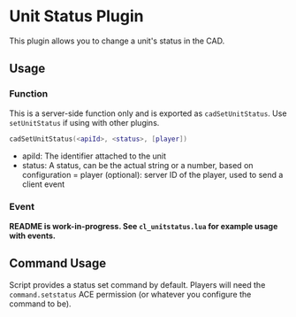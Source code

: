 # Unit Status Plugin

This plugin allows you to change a unit's status in the CAD.

## Usage

### Function

This is a server-side function only and is exported as `cadSetUnitStatus`. Use `setUnitStatus` if using with other plugins.

```lua
cadSetUnitStatus(<apiId>, <status>, [player])
```

- apiId: The identifier attached to the unit
- status: A status, can be the actual string or a number, based on configuration
= player (optional): server ID of the player, used to send a client event

### Event

**README is work-in-progress. See `cl_unitstatus.lua` for example usage with events.**

## Command Usage

Script provides a status set command by default. Players will need the `command.setstatus` ACE permission (or whatever you configure the command to be).